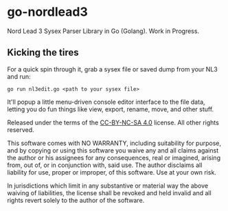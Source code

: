 # go-nordlead3
Nord Lead 3 Sysex Parser Library in Go (Golang). Work in Progress.

## Kicking the tires

For a quick spin through it, grab a sysex file or saved dump from your NL3 and run:

`go run nl3edit.go <path to your sysex file>`

It'll popup a little menu-driven console editor interface to the file data, letting you do fun things like view, export, rename, move, and other stuff.

Released under the terms of the [CC-BY-NC-SA 4.0](https://creativecommons.org/licenses/by-nc-sa/4.0/) license. All other rights reserved.

This software comes with NO WARRANTY, including suitability for purpose, and by copying or using this software you waive any and all claims against the author or his assignees for any consequences, real or imagined, arising from, out of, or in conjunction with, said use. The author disclaims all liability for use, proper or improper, of this software. Use at your own risk.

In jurisdictions which limit in any substantive or material way the above waiving of liabilities, the license shall be revoked and held invalid and all rights revert solely to the author of the software.
